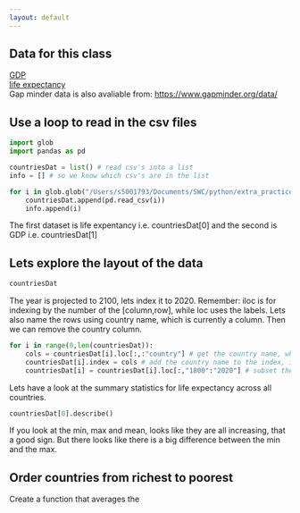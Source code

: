 ```yaml
---
layout: default
---
```

## Data for this class

<a href="./files/gdp.csv" target="_blank">GDP</a> <br>
<a href="./files/life_expectancy_years.csv" target="_blank">life expectancy</a> <br>
Gap minder data is also avaliable from: https://www.gapminder.org/data/ <br>

## Use a loop to read in the csv files

```python
import glob
import pandas as pd

countriesDat = list() # read csv's into a list
info = [] # so we know which csv's are in the list

for i in glob.glob("/Users/s5001793/Documents/SWC/python/extra_practice/assets/files/*csv"):
    countriesDat.append(pd.read_csv(i))
    info.append(i)
```
The first dataset is life expentancy i.e. countriesDat[0] and the second is GDP i.e. countriesDat[1]

## Lets explore the layout of the data
```python
countriesDat
```
The year is projected to 2100, lets index it to 2020. Remember: iloc is for indexing by the number of the [column,row], while loc uses the labels. Lets also name the rows using country name, which is currently a column. Then we can remove the country column.

```python
for i in range(0,len(countriesDat)):
    cols = countriesDat[i].loc[:,:"country"] # get the country name, which is in the first row
    countriesDat[i].index = cols # add the country name to the index, i.e. the row name
    countriesDat[i] = countriesDat[i].loc[:,"1800":"2020"] # subset the datasets between the years 1800 and 2020
```

Lets have a look at the summary statistics for life expectancy across all countries.

```python
countriesDat[0].describe()
```
If you look at the min, max and mean, looks like they are all increasing, that a good sign. But there looks like there is a big difference between the min and the max.

## Order countries from richest to poorest
Create a function that averages the 

```python
